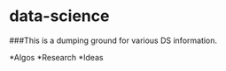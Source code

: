 data-science
============
###This is a dumping ground for various DS information.

*Algos
*Research
*Ideas
